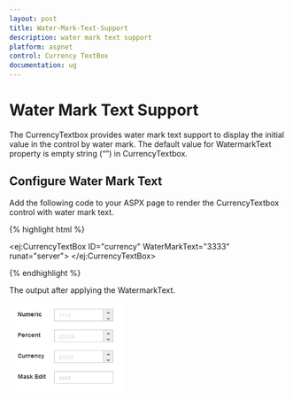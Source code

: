 ```yaml
---
layout: post
title: Water-Mark-Text-Support
description: water mark text support
platform: aspnet
control: Currency TextBox
documentation: ug
---
```


# Water Mark Text Support

The CurrencyTextbox provides water mark text support to display the initial value in the control by water mark. The default value for WatermarkText property is empty string (“”) in CurrencyTextbox.

## Configure Water Mark Text

Add the following code to your ASPX page to render the CurrencyTextbox control with water mark text.

{% highlight html %}

<ej:CurrencyTextBox ID="currency" WaterMarkText="3333" runat="server"> </ej:CurrencyTextBox>



{% endhighlight %}

The output after applying the WatermarkText.

![](Water-Mark-Text-Support_images/Water-Mark-Text-Support_img1.png)


